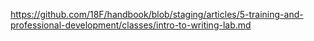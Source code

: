 ---
---
https://github.com/18F/handbook/blob/staging/articles/5-training-and-professional-development/classes/intro-to-writing-lab.md